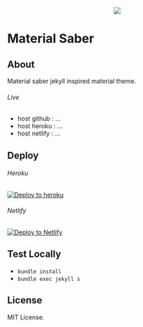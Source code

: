 <center><img src="https://github.com/rokhimin/jekyll-material-saber/blob/master/bg/material-saber.jpg" ></img></center>

# Material Saber
## About
Material saber jekyll inspired material theme.

###### Live
- host github : ...
- host heroku : ...
- host netlify : ...
## Deploy

###### Heroku
[![Deploy to heroku](https://www.herokucdn.com/deploy/button.png)](https://dashboard.heroku.com/new?button-url=https://github.com/rokhimin/Darkness/tree/deploy_heroku&template=https://github.com/rokhimin/jekyll-darkness/tree/deploy_heroku)

###### Netlify
 [![Deploy to Netlify](https://www.netlify.com/img/deploy/button.svg)](https://app.netlify.com/start/deploy?repository=https://github.com/rokhimin/jekyll-material-saber)

## Test Locally
- ``bundle install``
- ``bundle exec jekyll s``

## License
MIT License.
